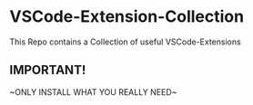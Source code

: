 # VSCode-Extension-Collection
This Repo contains a Collection of useful VSCode-Extensions

## IMPORTANT!
~ONLY INSTALL WHAT YOU REALLY NEED~
